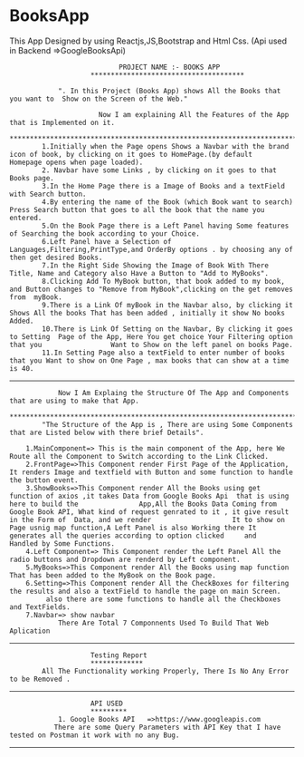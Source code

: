 # BooksApp
This App Designed by using Reactjs,JS,Bootstrap and Html Css. (Api used in Backend =>GoogleBooksApi)
						
						       PROJECT NAME :- BOOKS APP
						**************************************

				". In this Project (Books App) shows All the Books that you want to  Show on the Screen of the Web."
				
				          Now I am explaining All the Features of the App that is Implemented on it.
				***********************************************************************
			1.Initially when the Page opens Shows a Navbar with the brand icon of book, by clicking on it goes to HomePage.(by default 					 	   Homepage opens when page loaded).
			2. Navbar have some Links , by clicking on it goes to that Books page.
			3.In the Home Page there is a Image of Books and a textField with Search button.
			4.By entering the name of the Book (which Book want to search) Press Search button that goes to all the book that the name you entered.
			5.On the Book Page there is a Left Panel having Some features of Searching the book according to your Choice.
			6.Left Panel have a Selection of Languages,Filtering,PrintType,and OrderBy options . by choosing any of then get desired Books.
			7.In the Right Side Showing the Image of Book With There Title, Name and Category also Have a Button to "Add to MyBooks".
			8.Clicking Add To MyBook button, that book added to my book, and Button changes to "Remove from MyBook",clicking on the get removes 			   from  myBook.
			9.There is a Link Of myBook in the Navbar also, by clicking it Shows All the books That has been added , initially it show No books Added.
			10.There is Link Of Setting on the Navbar, By clicking it goes to Setting  Page of the App, Here You get choice Your Filtering option that you 				   Want to Show on the left panel on books Page.	
			11.In Setting Page also a textField to enter number of books that you Want to show on One Page , max books that can show at a time is 40.
****************************************************************************************************************************************************
				Now I Am Explaing the Structure Of The App and Components that are using to make that App.
				*******************************************************************************
			"The Structure of the App is , There are using Some Components that are Listed below with there brief Details".

		1.MainComponent=> This is the main component of the App, here We Route all the Component to Switch according to the Link Clicked.
		2.FrontPage=>This Component render First Page of the Application, It renders Image and textfield with Button and some function to handle the button event.
		3.ShowBooks=>This Component render All the Books using get function of axios ,it takes Data from Google Books Api  that is using here to build the 			     App,All the Books Data Coming from Google Book API, What kind of request genrated to it , it give result in the Form of  Data, and we render 				     It to show on  Page usnig map function,A Left Panel is also Working there It generates all the queries according to option clicked 	and 			     Handled by Some Functions.
		4.Left Component=> This Component render the Left Panel All the radio buttons and Dropdown are renderd by Left component.
		5.MyBooks=>This Component render All the Books using map function That has been added to the MyBook on the Book page.
		6.Setting=>This Component render All the CheckBoxes for filtering the results and also a textField to handle the page on main Screen.
			 also there are some functions to handle all the Checkboxes and TextFields.	
		7.Navbar=> show navbar
				There Are Total 7 Componnents Used To Build That Web Aplication
****************************************************************************************************************************************************
						Testing Report
						*************
			All The Functionality working Properly, There Is No Any Error to be Removed .
****************************************************************************************************************************************************
						API USED
						*********
				1. Google Books API   =>https://www.googleapis.com
		       There are some Query Parameters with API Key that I have  tested on Postman it work with no any Bug. 
****************************************************************************************************************************************************